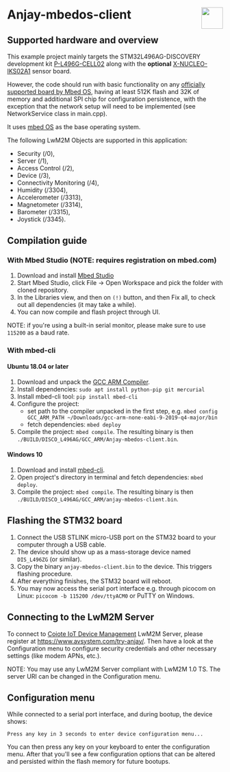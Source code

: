 
# Anjay-mbedos-client [<img align="right" height="50px" src="https://avsystem.github.io/Anjay-doc/_images/avsystem_logo.png">](http://www.avsystem.com/)

## Supported hardware and overview

This example project mainly targets the STM32L496AG-DISCOVERY development kit
[P-L496G-CELL02](https://www.st.com/en/evaluation-tools/p-l496g-cell02.html)
along with the **optional**
[X-NUCLEO-IKS02A1](https://www.st.com/en/ecosystems/x-nucleo-iks02a1.html)
sensor board.

However, the code should run with basic functionality on any [officially supported board by Mbed OS](https://os.mbed.com/platforms), having at least 512K flash and 32K of memory and additional SPI
chip for configuration persistence, with the exception that the network setup will need to be
implemented (see NetworkService class in main.cpp).

It uses [mbed OS](https://www.mbed.com/en/platform/mbed-os/) as the base
operating system.

The following LwM2M Objects are supported in this application:

- Security (/0),
- Server (/1),
- Access Control (/2),
- Device (/3),
- Connectivity Monitoring (/4),
- Humidity (/3304),
- Accelerometer (/3313),
- Magnetometer (/3314),
- Barometer (/3315),
- Joystick (/3345).

## Compilation guide

### With Mbed Studio (NOTE: requires registration on mbed.com)

1. Download and install [Mbed Studio](https://os.mbed.com/studio/)
2. Start Mbed Studio, click File -> Open Workspace and pick the folder with cloned repository.
3. In the Libraries view, and then on `(!)` button, and then Fix all, to check out all dependencies (it may take a while).
4. You can now compile and flash project through UI.

NOTE: if you're using a built-in serial monitor, please make sure to use `115200` as a baud rate.

### With mbed-cli

#### Ubuntu 18.04 or later

1. Download and unpack the [GCC ARM Compiler](https://developer.arm.com/tools-and-software/open-source-software/developer-tools/gnu-toolchain/gnu-rm/downloads).
2. Install dependencies: `sudo apt install python-pip git mercurial`
3. Install mbed-cli tool: `pip install mbed-cli`
4. Configure the project:
    - set path to the compiler unpacked in the first step, e.g. `mbed config GCC_ARM_PATH ~/Downloads/gcc-arm-none-eabi-9-2019-q4-major/bin`
    - fetch dependencies: `mbed deploy`
5. Compile the project: `mbed compile`. The resulting binary is then `./BUILD/DISCO_L496AG/GCC_ARM/Anjay-mbedos-client.bin`.

#### Windows 10

1. Download and install [mbed-cli](https://github.com/ARMmbed/mbed-cli-windows-installer/releases/latest).
2. Open project's directory in terminal and fetch dependencies: `mbed deploy`.
3. Compile the project: `mbed compile`. The resulting binary is then `./BUILD/DISCO_L496AG/GCC_ARM/anjay-mbedos-client.bin`.

## Flashing the STM32 board

1. Connect the USB STLINK micro-USB port on the STM32 board to your computer through a USB cable.
2. The device should show up as a mass-storage device named `DIS_L496ZG` (or similar).
3. Copy the binary `anjay-mbedos-client.bin` to the device. This triggers flashing procedure.
4. After everything finishes, the STM32 board will reboot.
5. You may now access the serial port interface e.g. through picocom on Linux: `picocom -b 115200 /dev/ttyACM0` or PuTTY on Windows.

## Connecting to the LwM2M Server

To connect to [Coiote IoT Device
Management](https://www.avsystem.com/products/coiote-iot-device-management-platform/) LwM2M Server,
please register at https://www.avsystem.com/try-anjay/. Then have a look at the Configuration menu
to configure security credentials and other necessary settings (like modem APNs, etc.).

NOTE: You may use any LwM2M Server compliant with LwM2M 1.0 TS. The server URI can be changed
in the Configuration menu.

## Configuration menu

While connected to a serial port interface, and during bootup, the device shows:

```
Press any key in 3 seconds to enter device configuration menu...
```

You can then press any key on your keyboard to enter the configuration menu. After that you'll
see a few configuration options that can be altered and persisted within the flash memory for
future bootups.
